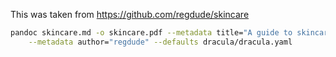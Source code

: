 This was taken from https://github.com/regdude/skincare
```sh
pandoc skincare.md -o skincare.pdf --metadata title="A guide to skincare" \
    --metadata author="regdude" --defaults dracula/dracula.yaml 
```

